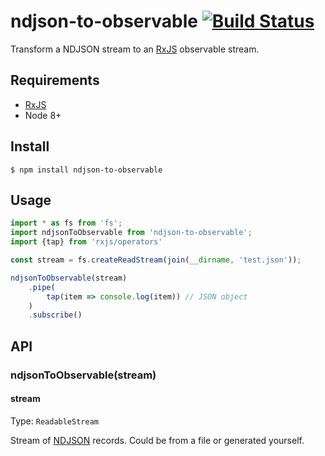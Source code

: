 # ndjson-to-observable [![Build Status](https://travis-ci.org/SimonJang/ndjson-to-observable.svg?branch=master)](https://travis-ci.org/SimonJang/ndjson-to-observable)

Transform a NDJSON stream to an [RxJS](https://www.npmjs.com/package/rxjs) observable stream.

## Requirements

 - [RxJS](https://www.npmjs.com/package/rxjs)
 - Node 8+

## Install

```
$ npm install ndjson-to-observable
```

## Usage

```js
import * as fs from 'fs';
import ndjsonToObservable from 'ndjson-to-observable';
import {tap} from 'rxjs/operators'

const stream = fs.createReadStream(join(__dirname, 'test.json'));

ndjsonToObservable(stream)
	.pipe(
		tap(item => console.log(item)) // JSON object
	)
	.subscribe()

```

## API

### ndjsonToObservable(stream)

#### stream

Type: `ReadableStream`

Stream of [NDJSON](http://ndjson.org/) records. Could be from a file or generated yourself.
